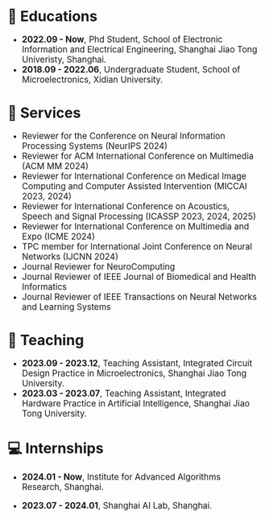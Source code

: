 


# 📖 Educations

<div class='paper-box-text' style="font-size: larger;" markdown="1">

- **2022.09 - Now**, Phd Student, School of Electronic Information and Electrical Engineering, Shanghai Jiao Tong Univeristy, Shanghai.
- **2018.09 - 2022.06**, Undergraduate Student, School of Microelectronics, Xidian University. 

</div>

# 🔧 Services

<div class='paper-box-text' style="font-size: larger;" markdown="1">

- Reviewer for the Conference on Neural Information Processing Systems (NeurIPS 2024)
- Reviewer for ACM International Conference on Multimedia (ACM MM 2024)
- Reviewer for International Conference on Medical Image Computing and Computer Assisted Intervention (MICCAI 2023, 2024)
- Reviewer for International Conference on Acoustics, Speech and Signal Processing (ICASSP 2023, 2024, 2025)
- Reviewer for International Conference on Multimedia and Expo (ICME 2024)
- TPC member for International Joint Conference on Neural Networks (IJCNN 2024)
- Journal Reviewer for NeuroComputing
- Journal Reviewer of IEEE Journal of Biomedical and Health Informatics
- Journal Reviewer of IEEE Transactions on Neural Networks and Learning Systems
</div>


# 💬 Teaching

<div class='paper-box-text' style="font-size: larger;" markdown="1">

- **2023.09 - 2023.12**, Teaching Assistant, Integrated Circuit Design Practice in Microelectronics, Shanghai Jiao Tong University.
- **2023.03 - 2023.07**, Teaching Assistant, Integrated Hardware Practice in Artificial Intelligence, Shanghai Jiao Tong University.

</div>

# 💻 Internships

<div class='paper-box-text' style="font-size: larger;" markdown="1">

- **2024.01 - Now**, Institute for Advanced Algorithms Research, Shanghai.

- **2023.07 - 2024.01**, Shanghai AI Lab, Shanghai.

</div>


